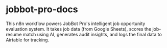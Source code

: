 # jobbot-pro-docs
This n8n workflow powers JobBot Pro's intelligent job opportunity evaluation system. It takes job data (from Google Sheets), scores the job-resume match using AI, generates audit insights, and logs the final data to Airtable for tracking.
